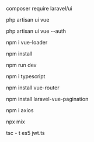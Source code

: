 

composer require laravel/ui

php artisan ui vue

php artisan ui vue --auth

npm i vue-loader

npm install 

 npm run dev
 
npm i typescript

npm install vue-router

npm install laravel-vue-pagination





npm i axios


npx mix



tsc - t es5 jwt.ts
